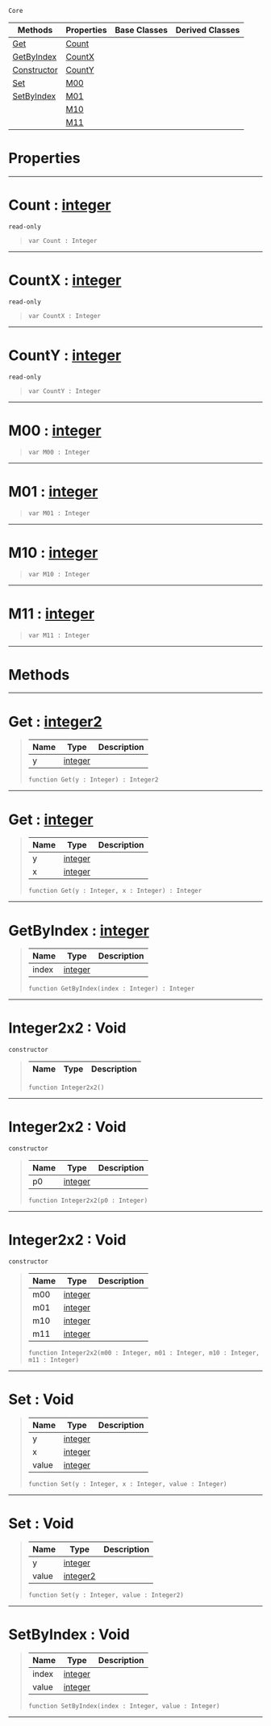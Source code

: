  `Core`

|Methods|Properties|Base Classes|Derived Classes|
|---|---|---|---|
|[ Get](https://github.com/PlasmaEngine/PlasmaDocs/blob/master/code_reference/lightning_base_types/integer2x2.markdown#get-plasma-engine-document)|[ Count](https://github.com/PlasmaEngine/PlasmaDocs/blob/master/code_reference/lightning_base_types/integer2x2.markdown#count-plasma-engine-docume)| | |
|[ GetByIndex](https://github.com/PlasmaEngine/PlasmaDocs/blob/master/code_reference/lightning_base_types/integer2x2.markdown#getbyindex-plasma-engine-d)|[ CountX](https://github.com/PlasmaEngine/PlasmaDocs/blob/master/code_reference/lightning_base_types/integer2x2.markdown#countx-plasma-engine-docum)| | |
|[ Constructor](https://github.com/PlasmaEngine/PlasmaDocs/blob/master/code_reference/lightning_base_types/integer2x2.markdown#integer2x2-void)|[ CountY](https://github.com/PlasmaEngine/PlasmaDocs/blob/master/code_reference/lightning_base_types/integer2x2.markdown#county-plasma-engine-docum)| | |
|[ Set](https://github.com/PlasmaEngine/PlasmaDocs/blob/master/code_reference/lightning_base_types/integer2x2.markdown#set-void)|[ M00](https://github.com/PlasmaEngine/PlasmaDocs/blob/master/code_reference/lightning_base_types/integer2x2.markdown#m00-plasma-engine-document)| | |
|[ SetByIndex](https://github.com/PlasmaEngine/PlasmaDocs/blob/master/code_reference/lightning_base_types/integer2x2.markdown#setbyindex-void)|[ M01](https://github.com/PlasmaEngine/PlasmaDocs/blob/master/code_reference/lightning_base_types/integer2x2.markdown#m01-plasma-engine-document)| | |
| |[ M10](https://github.com/PlasmaEngine/PlasmaDocs/blob/master/code_reference/lightning_base_types/integer2x2.markdown#m10-plasma-engine-document)| | |
| |[ M11](https://github.com/PlasmaEngine/PlasmaDocs/blob/master/code_reference/lightning_base_types/integer2x2.markdown#m11-plasma-engine-document)| | |


 #  Properties


---  
 #  Count : [integer](https://github.com/PlasmaEngine/PlasmaDocs/blob/master/code_reference/lightning_base_types/integer.markdown)

 `read-only`

> 
> ``` lang=cpp, name=Lightning
> var Count : Integer


---  
 #  CountX : [integer](https://github.com/PlasmaEngine/PlasmaDocs/blob/master/code_reference/lightning_base_types/integer.markdown)

 `read-only`

> 
> ``` lang=cpp, name=Lightning
> var CountX : Integer


---  
 #  CountY : [integer](https://github.com/PlasmaEngine/PlasmaDocs/blob/master/code_reference/lightning_base_types/integer.markdown)

 `read-only`

> 
> ``` lang=cpp, name=Lightning
> var CountY : Integer


---  
 #  M00 : [integer](https://github.com/PlasmaEngine/PlasmaDocs/blob/master/code_reference/lightning_base_types/integer.markdown)

> 
> ``` lang=cpp, name=Lightning
> var M00 : Integer


---  
 #  M01 : [integer](https://github.com/PlasmaEngine/PlasmaDocs/blob/master/code_reference/lightning_base_types/integer.markdown)

> 
> ``` lang=cpp, name=Lightning
> var M01 : Integer


---  
 #  M10 : [integer](https://github.com/PlasmaEngine/PlasmaDocs/blob/master/code_reference/lightning_base_types/integer.markdown)

> 
> ``` lang=cpp, name=Lightning
> var M10 : Integer


---  
 #  M11 : [integer](https://github.com/PlasmaEngine/PlasmaDocs/blob/master/code_reference/lightning_base_types/integer.markdown)

> 
> ``` lang=cpp, name=Lightning
> var M11 : Integer


---  
 #  Methods


---  
 #  Get : [integer2](https://github.com/PlasmaEngine/PlasmaDocs/blob/master/code_reference/lightning_base_types/integer2.markdown)

> 
> |Name|Type|Description|
> |---|---|---|
> |y|[integer](https://github.com/PlasmaEngine/PlasmaDocs/blob/master/code_reference/lightning_base_types/integer.markdown)| |
> ``` lang=cpp, name=Lightning
> function Get(y : Integer) : Integer2
> ``` 


---  
 #  Get : [integer](https://github.com/PlasmaEngine/PlasmaDocs/blob/master/code_reference/lightning_base_types/integer.markdown)

> 
> |Name|Type|Description|
> |---|---|---|
> |y|[integer](https://github.com/PlasmaEngine/PlasmaDocs/blob/master/code_reference/lightning_base_types/integer.markdown)| |
> |x|[integer](https://github.com/PlasmaEngine/PlasmaDocs/blob/master/code_reference/lightning_base_types/integer.markdown)| |
> ``` lang=cpp, name=Lightning
> function Get(y : Integer, x : Integer) : Integer
> ``` 


---  
 #  GetByIndex : [integer](https://github.com/PlasmaEngine/PlasmaDocs/blob/master/code_reference/lightning_base_types/integer.markdown)

> 
> |Name|Type|Description|
> |---|---|---|
> |index|[integer](https://github.com/PlasmaEngine/PlasmaDocs/blob/master/code_reference/lightning_base_types/integer.markdown)| |
> ``` lang=cpp, name=Lightning
> function GetByIndex(index : Integer) : Integer
> ``` 


---  
 #  Integer2x2 : Void

 `constructor`

> 
> |Name|Type|Description|
> |---|---|---|
> ``` lang=cpp, name=Lightning
> function Integer2x2()
> ``` 


---  
 #  Integer2x2 : Void

 `constructor`

> 
> |Name|Type|Description|
> |---|---|---|
> |p0|[integer](https://github.com/PlasmaEngine/PlasmaDocs/blob/master/code_reference/lightning_base_types/integer.markdown)| |
> ``` lang=cpp, name=Lightning
> function Integer2x2(p0 : Integer)
> ``` 


---  
 #  Integer2x2 : Void

 `constructor`

> 
> |Name|Type|Description|
> |---|---|---|
> |m00|[integer](https://github.com/PlasmaEngine/PlasmaDocs/blob/master/code_reference/lightning_base_types/integer.markdown)| |
> |m01|[integer](https://github.com/PlasmaEngine/PlasmaDocs/blob/master/code_reference/lightning_base_types/integer.markdown)| |
> |m10|[integer](https://github.com/PlasmaEngine/PlasmaDocs/blob/master/code_reference/lightning_base_types/integer.markdown)| |
> |m11|[integer](https://github.com/PlasmaEngine/PlasmaDocs/blob/master/code_reference/lightning_base_types/integer.markdown)| |
> ``` lang=cpp, name=Lightning
> function Integer2x2(m00 : Integer, m01 : Integer, m10 : Integer, m11 : Integer)
> ``` 


---  
 #  Set : Void

> 
> |Name|Type|Description|
> |---|---|---|
> |y|[integer](https://github.com/PlasmaEngine/PlasmaDocs/blob/master/code_reference/lightning_base_types/integer.markdown)| |
> |x|[integer](https://github.com/PlasmaEngine/PlasmaDocs/blob/master/code_reference/lightning_base_types/integer.markdown)| |
> |value|[integer](https://github.com/PlasmaEngine/PlasmaDocs/blob/master/code_reference/lightning_base_types/integer.markdown)| |
> ``` lang=cpp, name=Lightning
> function Set(y : Integer, x : Integer, value : Integer)
> ``` 


---  
 #  Set : Void

> 
> |Name|Type|Description|
> |---|---|---|
> |y|[integer](https://github.com/PlasmaEngine/PlasmaDocs/blob/master/code_reference/lightning_base_types/integer.markdown)| |
> |value|[integer2](https://github.com/PlasmaEngine/PlasmaDocs/blob/master/code_reference/lightning_base_types/integer2.markdown)| |
> ``` lang=cpp, name=Lightning
> function Set(y : Integer, value : Integer2)
> ``` 


---  
 #  SetByIndex : Void

> 
> |Name|Type|Description|
> |---|---|---|
> |index|[integer](https://github.com/PlasmaEngine/PlasmaDocs/blob/master/code_reference/lightning_base_types/integer.markdown)| |
> |value|[integer](https://github.com/PlasmaEngine/PlasmaDocs/blob/master/code_reference/lightning_base_types/integer.markdown)| |
> ``` lang=cpp, name=Lightning
> function SetByIndex(index : Integer, value : Integer)
> ``` 


---  
 

 